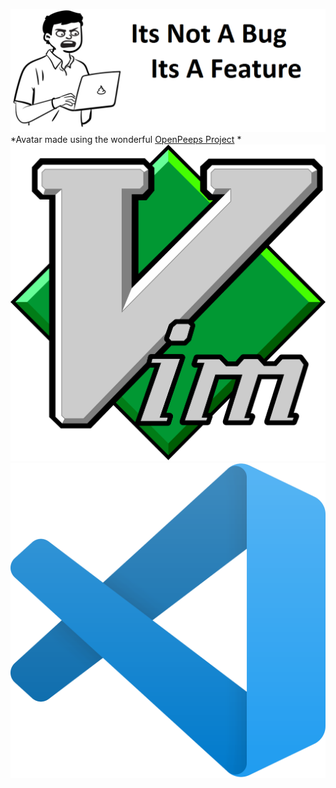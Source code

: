 ![quotes from art of war by sun tzu](https://github.com/tanaybhardwaj24/tanaybhardwaj24/blob/main/banner.png?raw=true)
*Avatar made using the wonderful [OpenPeeps Project](https://www.openpeeps.com/)
*
![my text editor](https://github.com/tanaybhardwaj24/tanaybhardwaj24/blob/main/Images/vim-logo.png)
![my second text editor](https://github.com/tanaybhardwaj24/tanaybhardwaj24/blob/main/Images/vsc-logo.png)


